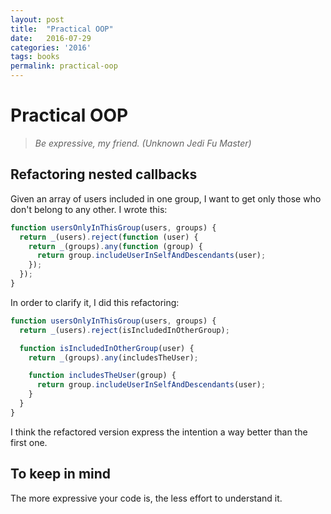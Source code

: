 ```yaml
---
layout: post
title:  "Practical OOP"
date:   2016-07-29
categories: '2016' 
tags: books
permalink: practical-oop
---
```

# Practical OOP


> *Be expressive, my friend.*
> *(Unknown Jedi Fu Master)*

## Refactoring nested callbacks

Given an array of users included in one group, I want to get only those who don't belong to any other. I wrote this:

```javascript
function usersOnlyInThisGroup(users, groups) {
  return _(users).reject(function (user) {
    return _(groups).any(function (group) {
      return group.includeUserInSelfAndDescendants(user);
    });
  });
}
```

In order to clarify it, I did this refactoring:

```javascript
function usersOnlyInThisGroup(users, groups) {
  return _(users).reject(isIncludedInOtherGroup);

  function isIncludedInOtherGroup(user) {
    return _(groups).any(includesTheUser);

    function includesTheUser(group) {
      return group.includeUserInSelfAndDescendants(user);
    }
  }
}
```

I think the refactored version express the intention a way better than the first one. 

## To keep in mind
The more expressive your code is, the less effort to understand it.
